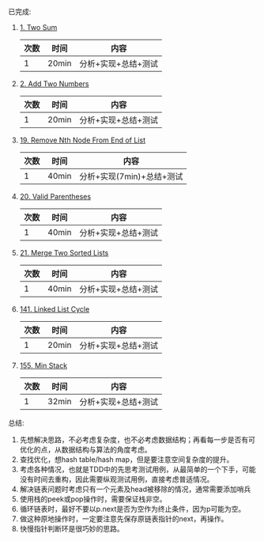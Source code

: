 已完成:
1. [1. Two Sum](https://leetcode.com/problems/two-sum/)
   
   | 次数 | 时间 | 内容 |
   | ------ | ------ | ------ |
   | 1 | 20min | 分析+实现+总结+测试 |
2. [2. Add Two Numbers](https://leetcode.com/problems/add-two-numbers/)
   
   | 次数 | 时间 | 内容 |
   | ------ | ------ | ------ |
   | 1 | 20min | 分析+实现+总结+测试 |
   
3. [19. Remove Nth Node From End of List](https://leetcode.com/problems/remove-nth-node-from-end-of-list/)
   
   | 次数 | 时间 | 内容 |
   | ------ | ------ | ------ |
   | 1 | 40min | 分析+实现(7min)+总结+测试 |
   
4. [20. Valid Parentheses](https://leetcode.com/problems/valid-parentheses/)

   | 次数 | 时间 | 内容 |
   | ------ | ------ | ------ |
   | 1 | 40min | 分析+实现+总结+测试 |
   
5. [21. Merge Two Sorted Lists](https://leetcode.com/problems/merge-two-sorted-lists/)

   | 次数 | 时间 | 内容 |
   | ------ | ------ | ------ |
   | 1 | 40min | 分析+实现+总结+测试 |
   
6. [141. Linked List Cycle](https://leetcode.com/problems/linked-list-cycle/)

   | 次数 | 时间 | 内容 |
   | ------ | ------ | ------ |
   | 1 | 20min | 分析+实现+总结+测试 |

7. [155. Min Stack](https://leetcode.com/problems/min-stack/)

   | 次数 | 时间 | 内容 |
   | ------ | ------ | ------ |
   | 1 | 32min | 分析+实现+总结+测试 |

总结:
1. 先想解决思路，不必考虑复杂度，也不必考虑数据结构；再看每一步是否有可优化的点，从数据结构与算法的角度考虑。
2. 查找优化，想hash table/hash map，但是要注意空间复杂度的提升。
3. 考虑各种情况，也就是TDD中的先思考测试用例，从最简单的一个下手，可能没有时间去重构，因此需要纵观测试用例，直接考虑普适情况。
4. 解决链表问题时考虑只有一个元素及head被移除的情况，通常需要添加哨兵
5. 使用栈的peek或pop操作时，需要保证栈非空。
6. 循环链表时，最好不要以p.next是否为空作为终止条件，因为p可能为空。
7. 做这种原地操作时，一定要注意先保存原链表指针的next，再操作。
8. 快慢指针判断环是很巧妙的思路。